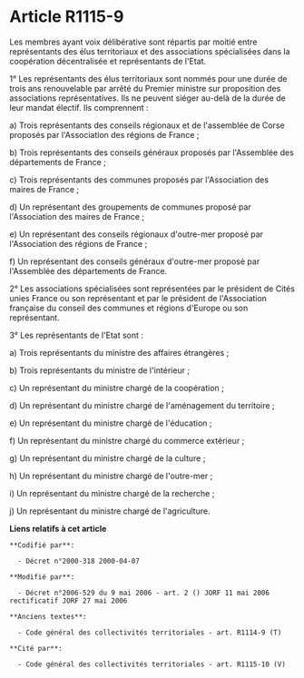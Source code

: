 # Article R1115-9

Les membres ayant voix délibérative sont répartis par moitié entre représentants des élus territoriaux et des associations
spécialisées dans la coopération décentralisée et représentants de l'Etat.

1° Les représentants des élus territoriaux sont nommés pour une durée de trois ans renouvelable par arrêté du Premier
ministre sur proposition des associations représentatives. Ils ne peuvent siéger au-delà de la durée de leur mandat électif.
Ils comprennent :

a) Trois représentants des conseils régionaux et de l'assemblée de Corse proposés par l'Association des régions de France ;

b) Trois représentants des conseils généraux proposés par l'Assemblée des départements de France ;

c) Trois représentants des communes proposés par l'Association des maires de France ;

d) Un représentant des groupements de communes proposé par l'Association des maires de France ;

e) Un représentant des conseils régionaux d'outre-mer proposé par l'Association des régions de France ;

f) Un représentant des conseils généraux d'outre-mer proposé par l'Assemblée des départements de France.

2° Les associations spécialisées sont représentées par le président de Cités unies France ou son représentant et par le
président de l'Association française du conseil des communes et régions d'Europe ou son représentant.

3° Les représentants de l'Etat sont :

a) Trois représentants du ministre des affaires étrangères ;

b) Trois représentants du ministre de l'intérieur ;

c) Un représentant du ministre chargé de la coopération ;

d) Un représentant du ministre chargé de l'aménagement du territoire ;

e) Un représentant du ministre chargé de l'éducation ;

f) Un représentant du ministre chargé du commerce extérieur ;

g) Un représentant du ministre chargé de la culture ;

h) Un représentant du ministre chargé de l'outre-mer ;

i) Un représentant du ministre chargé de la recherche ;

j) Un représentant du ministre chargé de l'agriculture.

**Liens relatifs à cet article**

	**Codifié par**:

	  - Décret n°2000-318 2000-04-07

	**Modifié par**:

	  - Décret n°2006-529 du 9 mai 2006 - art. 2 () JORF 11 mai 2006 rectificatif JORF 27 mai 2006

	**Anciens textes**:

	  - Code général des collectivités territoriales - art. R1114-9 (T)

	**Cité par**:

	  - Code général des collectivités territoriales - art. R1115-10 (V)
